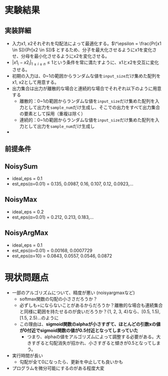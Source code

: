 <script type="text/javascript" async src="https://cdnjs.cloudflare.com/ajax/libs/mathjax/2.7.7/MathJax.js?config=TeX-MML-AM_CHTML">
</script>
<script type="text/x-mathjax-config">
 MathJax.Hub.Config({
 tex2jax: {
 inlineMath: [['$', '$'] ],
 displayMath: [ ['$$','$$'], ["\\[","\\]"] ]
 }
 });
</script>

# 実験結果
## 実装詳細
- 入力x1, x2それぞれを勾配法によって最適化する。$\^\epsilon = \frac{Pr[x1 \in S]}{Pr[x2 \in S]}$ とするため、分子を最大化させるようにx1を変化させ、分母を最小化させるようにx2を変化させる。
- $|x1_i - x2_i|_{1 \leq i \leq n} \leq 1$という条件を常に満たすように、x1とx2を交互に変化させる。
- 初期の入力は、0~1の範囲からランダムな値を`input_size`だけ集めた配列をx1, x2として用意する。
- 出力集合は出力が離散的な場合と連続的な場合でそれぞれ以下のように用意する
    - 離散的：0~1の範囲からランダムな値を`input_size`だけ集めた配列を入力として出力を`sample_num`だけ生成し、そこでの出力をすべて出力集合の要素として採用（重複は除く）
    - 連続的：0~1の範囲からランダムな値を`input_size`だけ集めた配列を入力として出力を`sample_num`だけ生成し
- 

## 前提条件
## NoisySum
- ideal_eps = 0.1
- est_eps(α=0.01) = 0.135, 0.0987, 0.16, 0.107, 0.12, 0.0923,...

## NoisyMax
- ideal_eps = 0.2
- est_eps(α=0.01) = 0.212, 0.213, 0.183,...

## NoisyArgMax
- ideal_eps = 0.1
- est_eps(α=0.01) = 0.00168, 0.0007729
- est_eps(α=10) = 0.0843, 0.0557, 0.0546, 0.0872

## 

# 現状問題点
- 一部のアルゴリズムについて、精度が悪い (noisyargmaxなど)
    - softmax関数の勾配の小ささだろうか？
    - 必ずしも=にならないことがあるからだろうか？離散的な場合も連続集合と同様に範囲を持たせるのが良いだろうか？{1, 2, 3, 4}なら、[0.5, 1.5), [1.5, 2.5)...のように
    - この理由は、**sigmoid関数のalphaが小さすぎて、ほとんどの引数xの値が0付近でsigmoid関数の値が0.5付近となってしまっていた**
        - つまり、alphaの値をアルゴリズムによって調整する必要がある。大きすぎると勾配消失が招かれ、小さすぎると傾きが0.5となってしまう。
- 実行時間が長い
    - 勾配が全て0になったら、更新を中止しても良いかも
- プログラムを微分可能にするのがある程度大変
